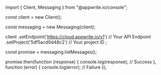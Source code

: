 import { Client, Messaging } from "@appwrite.io/console";

const client = new Client();

const messaging = new Messaging(client);

client
    .setEndpoint('https://cloud.appwrite.io/v1') // Your API Endpoint
    .setProject('5df5acd0d48c2') // Your project ID
;

const promise = messaging.listMessages();

promise.then(function (response) {
    console.log(response); // Success
}, function (error) {
    console.log(error); // Failure
});